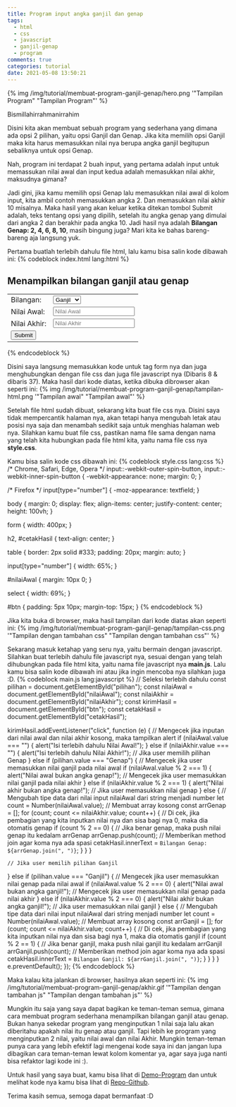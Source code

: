 ```yaml
---
title: Program input angka ganjil dan genap
tags:
  - html
  - css
  - javascript
  - ganjil-genap
  - program
comments: true
categories: tutorial
date: 2021-05-08 13:50:21
---
```



{% img /img/tutorial/membuat-program-ganjil-genap/hero.png '"Tampilan Program" "Tampilan Program"' %}

Bismillahirrahmanirrahim

Disini kita akan membuat sebuah program yang sederhana yang dimana ada opsi 2 pilihan, yaitu opsi Ganjil dan Genap. Jika kita memilih opsi Ganjil maka kita harus memasukkan nilai nya berupa angka ganjil begitupun sebaliknya untuk opsi Genap.

Nah, program ini terdapat 2 buah input, yang pertama adalah input untuk memassukan nilai awal dan input kedua adalah memasukkan nilai akhir, maksudnya gimana? 

<!-- more -->

Jadi gini, jika kamu memilih opsi Genap lalu memasukkan nilai awal di kolom input, kita ambil contoh memasukkan angka 2. Dan memasukkan nilai akhir 10 misalnya. Maka hasil yang akan keluar ketika ditekan tombol Submit adalah, teks tentang opsi yang dipilih, setelah itu angka genap yang dimulai dari angka 2 dan berakhir pada angka 10. Jadi hasil nya adalah **Bilangan Genap: 2, 4, 6, 8, 10**, masih bingung juga? Mari kita ke bahas bareng-bareng aja langsung yuk.

Pertama buatlah terlebih dahulu file html, lalu kamu bisa salin kode dibawah ini:
{% codeblock index.html lang:html %}
<!DOCTYPE html>
<html lang="en">
  <head>
    <meta charset="UTF-8" />
    <meta http-equiv="X-UA-Compatible" content="IE=edge" />
    <meta name="viewport" content="width=device-width, initial-scale=1.0" />
    <title>Program menentukan bilangan ganjil atau genap dan login</title>
    <link rel="stylesheet" href="style.css" />
  </head>
  <body>
    <form>
      <h2>Menampilkan bilangan ganjil atau genap</h2>
      <table>
        <tr>
          <td><label>Bilangan:</label></td>
          <td>
            <select id="pilihan">
              <option value="Ganjil">Ganjil</option>
              <option value="Genap">Genap</option>
            </select>
          </td>
        </tr>
        <tr>
          <td><label for="nilaiAwal">Nilai Awal:</label></td>
          <td><input type="number" id="nilaiAwal" placeholder="Nilai Awal" /></td>
        </tr>
        <tr>
          <td><label for="nilaiAkhir">Nilai Akhir:</label></td>
          <td><input type="number" id="nilaiAkhir" placeholder="Nilai Akhir" /></td>
        </tr>
        <tr>
          <td><input type="submit" id="btn" value="Submit" /></td>
        </tr>
      </table>
      <p id="cetakHasil"><span id="cetakBilangan"></span></p>
    </form>
    <script src="main.js"></script>
  </body>
</html>
{% endcodeblock %}

Disini saya langsung memasukkan kode untuk tag form nya dan juga menghubungkan dengan file css dan juga file javascript nya (Dibaris 8 & dibaris 37). Maka hasil dari kode diatas, ketika dibuka dibrowser akan seperti ini:
{% img /img/tutorial/membuat-program-ganjil-genap/tampilan-html.png '"Tampilan awal" "Tampilan awal"' %}

Setelah file html sudah dibuat, sekarang kita buat file css nya. Disini saya tidak mempercantik halaman nya, akan tetapi hanya mengubah letak atau posisi nya saja dan menambah sedikit saja untuk menghias halaman web nya. Silahkan kamu buat file css, pastikan nama file sama dengan nama yang telah kita hubungkan pada file html kita, yaitu nama file css nya **style.css**.

Kamu bisa salin kode css dibawah ini:
{% codeblock style.css lang:css %}
/* Chrome, Safari, Edge, Opera */
input::-webkit-outer-spin-button,
input::-webkit-inner-spin-button {
  -webkit-appearance: none;
  margin: 0;
}

/* Firefox */
input[type="number"] {
  -moz-appearance: textfield;
}

body {
  margin: 0;
  display: flex;
  align-items: center;
  justify-content: center;
  height: 100vh;
}

form {
  width: 400px;
}

h2,
#cetakHasil {
  text-align: center;
}

table {
  border: 2px solid #333;
  padding: 20px;
  margin: auto;
}

input[type="number"] {
  width: 65%;
}

#nilaiAwal {
  margin: 10px 0;
}

select {
  width: 69%;
}

#btn {
  padding: 5px 10px;
  margin-top: 15px;
}
{% endcodeblock %}

Jika kita buka di browser, maka hasil tampilan dari kode diatas akan seperti ini:
{% img /img/tutorial/membuat-program-ganjil-genap/tampilan-css.png '"Tampilan dengan tambahan css" "Tampilan dengan tambahan css"' %}

Sekarang masuk ketahap yang seru nya, yaitu bermain dengan javascript. Silahkan buat terlebih dahulu file javascript nya, sesuai dengan yang telah dihubungkan pada file html kita, yaitu nama file javascript nya **main.js**. Lalu kamu bisa salin kode dibawah ini atau jika ingin mencoba nya silahkan juga :D.
{% codeblock main.js lang:javascript %}
// Seleksi terlebih dahulu
const pilihan = document.getElementById("pilihan");
const nilaiAwal = document.getElementById("nilaiAwal");
const nilaiAkhir = document.getElementById("nilaiAkhir");
const kirimHasil = document.getElementById("btn");
const cetakHasil = document.getElementById("cetakHasil");

kirimHasil.addEventListener("click", function (e) {
  // Mengecek jika inputan dari nilai awal dan nilai akhir kosong, maka tampilkan alert
  if (nilaiAwal.value === "") {
    alert("Isi terlebih dahulu Nilai Awal!");
  } else if (nilaiAkhir.value === "") {
    alert("Isi terlebih dahulu Nilai Akhir!");
    // Jika user memilih pilihan Genap
  } else if (pilihan.value === "Genap") {
    // Mengecek jika user memasukkan nilai ganjil pada nilai awal
    if (nilaiAwal.value % 2 === 1) {
      alert("Nilai awal bukan angka genap!");
      // Mengecek jika user memasukkan nilai ganjil pada nilai akhir
    } else if (nilaiAkhir.value % 2 === 1) {
      alert("Nilai akhir bukan angka genap!");
      // Jika user memasukkan nilai genap
    } else {
      // Mengubah tipe data dari nilai input nilaiAwal dari string menjadi number
      let count = Number(nilaiAwal.value);
      // Membuat array kosong
      const arrGenap = [];
      for (count; count <= nilaiAkhir.value; count++) {
        // Di cek, jika pembagian yang kita inputkan nilai nya dan sisa bagi nya 0, maka dia otomatis genap
        if (count % 2 == 0) {
          // Jika benar genap, maka push nilai genap itu kedalam arrGenap
          arrGenap.push(count);
          // Memberikan method join agar koma nya ada spasi
          cetakHasil.innerText = `Bilangan Genap: ${arrGenap.join(", ")}`;
        }
      }
    }

    // Jika user memilih pilihan Ganjil
  } else if (pilihan.value === "Ganjil") {
    // Mengecek jika user memasukkan nilai genap pada nilai awal
    if (nilaiAwal.value % 2 === 0) {
      alert("Nilai awal bukan angka ganjil!");
      // Mengecek jika user memasukkan nilai genap pada nilai akhir
    } else if (nilaiAkhir.value % 2 === 0) {
      alert("Nilai akhir bukan angka ganjil!");
      // Jika user memasukkan nilai ganjil
    } else {
      // Mengubah tipe data dari nilai input nilaiAwal dari string menjadi number
      let count = Number(nilaiAwal.value);
      // Membuat array kosong
      const arrGanjil = [];
      for (count; count <= nilaiAkhir.value; count++) {
        // Di cek, jika pembagian yang kita inputkan nilai nya dan sisa bagi nya 1, maka dia otomatis ganjil
        if (count % 2 == 1) {
          // Jika benar ganjil, maka push nilai ganjil itu kedalam arrGanjil
          arrGanjil.push(count);
          // Memberikan method join agar koma nya ada spasi
          cetakHasil.innerText = `Bilangan Ganjil: ${arrGanjil.join(", ")}`;
        }
      }
    }
  }
  e.preventDefault();
});
{% endcodeblock %}

Maka kalau kita jalankan di browser, hasilnya akan seperti ini:
{% img /img/tutorial/membuat-program-ganjil-genap/akhir.gif '"Tampilan dengan tambahan js" "Tampilan dengan tambahan js"' %}

Mungkin itu saja yang saya dapat bagikan ke teman-teman semua, gimana cara membuat program sederhana menampilkan bilangan ganjil atau genap. Bukan hanya sekedar program yang menginputkan 1 nilai saja lalu akan diberitahu apakah nilai itu genap atau ganjil. Tapi lebih ke program yang menginputkan 2 nilai, yaitu nilai awal dan nilai Akhir. Mungkin teman-teman punya cara yang lebih efektif lagi mengenai kode saya ini dan jangan lupa dibagikan cara teman-teman lewat kolom komentar ya, agar saya juga nanti bisa refaktor lagi kode ini :).

Untuk hasil yang saya buat, kamu bisa lihat di [Demo-Program](https://mfebriann.github.io/menentukan-bilangan-ganjil-genap/) dan untuk melihat kode nya kamu bisa lihat di [Repo-Github](https://github.com/mfebriann/menentukan-bilangan-ganjil-genap).

Terima kasih semua, semoga dapat bermanfaat :D